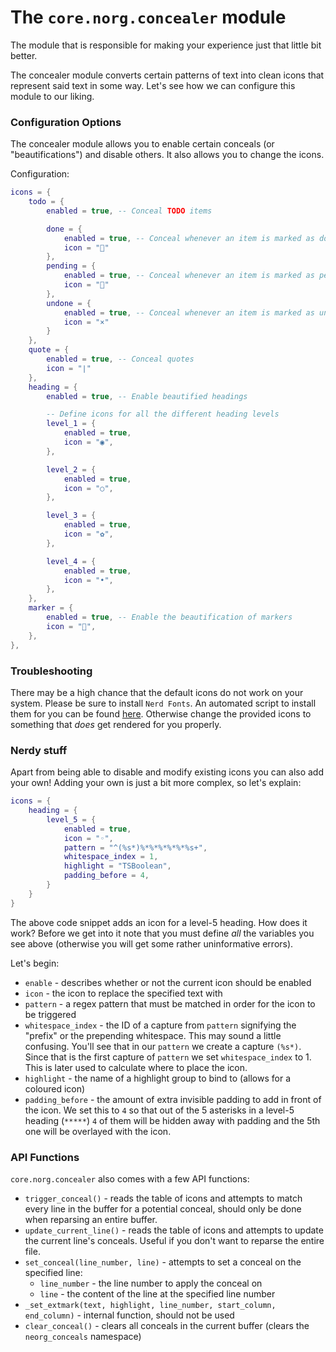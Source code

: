 # The `core.norg.concealer` module
The module that is responsible for making your experience just that little bit better.

The concealer module converts certain patterns of text into clean icons that represent said text in some way.
Let's see how we can configure this module to our liking.

### Configuration Options
The concealer module allows you to enable certain conceals (or "beautifications") and disable others. It also allows you to change the icons.

Configuration:
```lua
icons = {
    todo = {
        enabled = true, -- Conceal TODO items

        done = {
            enabled = true, -- Conceal whenever an item is marked as done
            icon = ""
        },
        pending = {
            enabled = true, -- Conceal whenever an item is marked as pending
            icon = ""
        },
        undone = {
            enabled = true, -- Conceal whenever an item is marked as undone
            icon = "×"
        }
    },
    quote = {
        enabled = true, -- Conceal quotes
        icon = "∣"
    },
    heading = {
        enabled = true, -- Enable beautified headings

        -- Define icons for all the different heading levels
        level_1 = {
            enabled = true,
            icon = "◉",
        },

        level_2 = {
            enabled = true,
            icon = "○",
        },

        level_3 = {
            enabled = true,
            icon = "✿",
        },

        level_4 = {
            enabled = true,
            icon = "•",
        },
    },
    marker = {
        enabled = true, -- Enable the beautification of markers
        icon = "",
    },
},
```

### Troubleshooting
There may be a high chance that the default icons do not work on your system. Please be sure to install
`Nerd Fonts`. An automated script to install them for you can be found [here](https://github.com/ronniedroid/getnf).
Otherwise change the provided icons to something that *does* get rendered for you properly.

### Nerdy stuff
Apart from being able to disable and modify existing icons you can also add your own!
Adding your own is just a bit more complex, so let's explain:
```lua
icons = {
    heading = {
        level_5 = {
            enabled = true,
            icon = "◦",
            pattern = "^(%s*)%*%*%*%*%*%s+",
            whitespace_index = 1,
            highlight = "TSBoolean",
            padding_before = 4,
        }
    }
}
```

The above code snippet adds an icon for a level-5 heading. How does it work? Before we get into it note that you must
define *all* the variables you see above (otherwise you will get some rather uninformative errors).

Let's begin:
- `enable` - describes whether or not the current icon should be enabled
- `icon` - the icon to replace the specified text with
- `pattern` - a regex pattern that must be matched in order for the icon to be triggered
- `whitespace_index` - the ID of a capture from `pattern` signifying the "prefix" or the prepending whitespace.
  This may sound a little confusing. You'll see that in our `pattern` we create a capture `(%s*)`. Since that is the first
  capture of `pattern` we set `whitespace_index` to 1. This is later used to calculate where to place the icon.
- `highlight` - the name of a highlight group to bind to (allows for a coloured icon)
- `padding_before` - the amount of extra invisible padding to add in front of the icon. We set this to `4` so that
  out of the 5 asterisks in a level-5 heading (`*****`) `4` of them will be hidden away with padding and the 5th one
  will be overlayed with the icon.

### API Functions
`core.norg.concealer` also comes with a few API functions:
- `trigger_conceal()` - reads the table of icons and attempts to match every line in the buffer for a potential conceal,
                        should only be done when reparsing an entire buffer.
- `update_current_line()` - reads the table of icons and attempts to update the current line's conceals. Useful if you don't
  want to reparse the entire file.
- `set_conceal(line_number, line)` - attempts to set a conceal on the specified line:
  - `line_number` - the line number to apply the conceal on
  - `line` - the content of the line at the specified line number
- `_set_extmark(text, highlight, line_number, start_column, end_column)` - internal function, should not be used
- `clear_conceal()` - clears all conceals in the current buffer (clears the `neorg_conceals` namespace)
